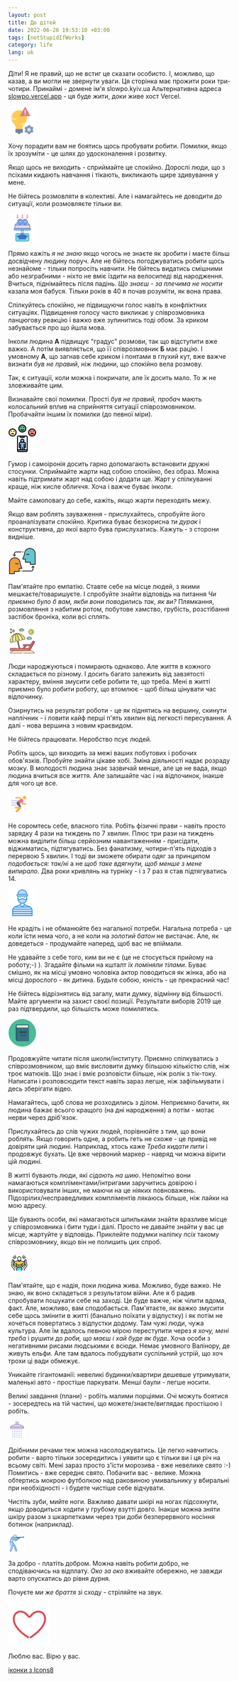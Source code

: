 ```yaml
---
layout: post
title: До дітей
date: 2022-06-26 19:53:10 +03:00
tags: [notStupidIfWorks]
category: life
lang: uk
---
```


Діти! 
Я не правий, що не встиг це сказати особисто.
І, можливо, що казав, а ви могли не звернути уваги.
Ця сторінка має прожити роки три-чотири.
Принаймі - домене ім'я slowpo.kyiv.ua
Альтернативна адреса [slowpo.vercel.app](https://slowpo.vercel.app) - ця буде жити, доки живе хост Vercel.

![mistake](/assets/images/2022/mistakeIcon.png)

Хочу порадити вам не боятись щось пробувати робити. 
Помилки, якщо їх зрозуміти - це шлях до удосконалення і розвитку.

Якщо щось не виходить - сприймайте це спокійно.
Дорослі люди, що з псіхами кидають навчання і тікають, викликають щире здивування у мене.

Не бійтесь розмовляти в колективі.
Але і намагайтесь не доводити до ситуації, коли розмовляєте тільки ви.

![study](/assets/images/2022/studyIcon.png)

Прямо кажіть _я не знаю_ якщо чогось не знаєте як зробити і маєте більш досвідчену людину поруч.
Але не бійтесь погоджуватись робити щось незнайоме - тільки попросіть навчити.
Не бійтесь видатись смішними або незграбними - ніхто не вміє їздити на велосипеді від народження.
Вчиться, піднімайтесь після падінь.
_Що знаєш - за плечима не носити_ казала моя бабуся.
Тільки років в 40 я почав розуміти, як вона права.

Спілкуйтесь спокійно, не підвищуючи голос навіть в конфліктних ситуаціях.
Підвищення голосу часто викликає у співрозмовника ланцюгову реакцію і важко вже зупинитись тоді обом. 
За криком забувається про що йшла мова.

Інколи людина **А** підвищує "градус" розмови, так що відступити вже важко. 
А потім виявляється, що її співрозмовник **Б** має рацію. 
І умовному **А**, що загнав себе криком і понтами в глухий кут, вже важче визнати _був не правий_, ніж людини, що спокійно вела розмову.

Так, є ситуації, коли можна і покричати, але їх досить мало.
То ж не зловживайте цим.

Визнавайте свої помилки.
Прості  _був не правий, пробач_ мають колосальний вплив на сприйняття ситуації співрозмовником.
Пробачайти іншим їх помилки (до певної міри).

![mood](/assets/images/2022/moodIcon.png)

Гумор і самоіронія досить гарно допомагають встановити дружні стосунки.
Сприймайте жарти над собою спокійно, без образ. 
Можна навіть підтримати жарт над собою і додати ще.
Жарт у спілкуванні краще, ніж кисле обличчя.
Хоча і важче буває інколи.

Майте самоповагу до себе, кажіть, якщо жарти переходять межу.

Якщо вам роблять зауваження - прислухайтесь, спробуйте його проаналізувати спокійно.
Критика буває безкорисна _ти дурак_ і конструктивна, до якої варто бува прислухатись.
Кажуть - з сторони видніше.

![empathy](/assets/images/2022/empathyIcon.png)

Пам'ятайте про емпатію. 
Ставте себе на місце людей, з якими мешкаєте/товаришуєте. 
І спробуйте знайти відповідь на питання _Чи приємно було б вам, якби вони поводились так, як ви?_
Плямкання, розмовляння з набитим ротом, побутове хамство, грубість, розстібання застібок броніка, коли всі сплять.

![vacation](/assets/images/2022/vacationIcon.png)

Люди народжуються і помирають однаково.
Але життя в кожного складається по різному.
І досить багато залежить від завзятості характеру, вміння змусити себе робити те, що треба.
Мені в житті приємно було робити роботу, що втомлює - щоб більш цінувати час відпочинку.

Озирнутись на результат роботи - це як піднятись на вершину, скинути наплічник - і ловити кайф перші п'ять хвилин від легкості пересування. 
А далі - нова вершина з новим краєвидом. 

Не бійтесь працювати. 
Неробство псує людей.

Робіть щось, що виходить за межі ваших побутових і робочих обов'язків.
Пробуйте знайти цікаве хобі.
Зміна діяльності надає розраду мозку.
В молодості людина знає зазвичай менше, але це не вада, якщо людина вчиться все життя.
Але залишайте час і на відпочинок, інакше для чого це все.

![exercise](/assets/images/2022/exerciseIcon.png)

Не соромтесь себе, власного тіла.
Робіть фізичні прави - навіть просто зарядку 4 рази на тиждень по 7 хвилин. 
Плюс три рази на тиждень можна виділити більш серйозним навантаженням - присідати, віджиматись, підтягуватись.
Без фанатизму, чотири-п'ять підходів з перервою 5 хвилин.
І тоді ви зможете обирати одяг за принципом _подобається: так/ні_ а не _щоб таке вдягнути, щоб менше з мене випирало_.
Два роки кривлянь на турніку - і з 7 раз я став підтягуватись 14.

![thief](/assets/images/2022/thiefIcon.png)

Не крадіть і не обманюйте без нагальної потреби.
Нагальна потреба - це коли їсти нема чого, а не коли на _золотий батон_ не вистачає.
Але, як доведеться - продумайте наперед, щоб вас не впіймали.

Не удавайте з себе того, ким ви не є (це не стосується прийому на роботу;-) ).
Згадайте фільми на кшталт _їх поміняли тілами_. 
Буває смішно, як на місці умовно чоловіка актор поводиться як жінка, або на місці дорослого - як дитина.
Будьте собою, юність - це прекрасний час!

Не бійтесь відрізнятись від загалу, мати думку, відмінну від більшості.
Майте аргументи на захист своєї позиції.
Результати виборів 2019 ще раз підтвердили, що більшість може помилятись.

![book](/assets/images/2022/bookIcon.png)

Продовжуйте читати після школи/інституту. 
Приємно спілкуватись з співрозмовником, що вміє висловити думку більшою кількістю слів, ніж троє матюків.
Що знає і вміє розповісти більше, ніж ролік з тік-току.
Написати і розповсюдити текст навіть зараз легше, ніж зафільмувати і десь зберігати відео.

Намагайтесь, щоб слова не розходились з ділом.
Неприємно бачити, як людина бажає всього кращого (на дні народження) а потім - мотає нерви через дріб'язок.

Прислухайтесь до слів чужих людей, порівнюйте з тим, що вони роблять. 
Якщо говорить одне, а робить геть не схоже - це привід не довіряти ций людині.
Наприклад, хтось каже _Треба кидати пити_ і продовжує бухать.
Це вже червоний маркер - навряд чи можна вірити цій людині.

В житті бувають люди, які _сідають на шию_.
Непомітно вони намагаються компліментами/інтригами заручитись довірою і використовувати інших, не маючи на це ніяких повноважень.
Підозрілих/несправедливих компліментів лякаюсь більше, ніж лайки на мою адресу.

Ще бувають особи, які намагаються шпильками знайти вразливе місце у співрозмовника і бити туди і далі.
Просто не давайте знайти у вас це місце, жартуйте у відповідь.
Приклейте подумки наліпку _псіх_ такому співрозмовнику, якщо він не полишить цих спроб.

![hope](/assets/images/2022/hopeIcon.png)

Пам'ятайте, що є надія, поки людина жива.
Можливо, буде важко.
Не знаю, як воно складеться з результатом війни.
Але я б радив спробувати пошукати себе на заході. 
Це буде важче, ніж чілити вдома, факт.
Але, можливо, вам сподобається.
Пам'ятаєте, як важко змусити себе щось змінити в житті (банально поїхати у відпустку) і як потім не хочеться повертатись з відпустки додому.
Там чужі люди, чужа культура.
Але їм вдалось певною мірою переступити через _я хочу, мені треба_ і рушити до _роби, що маєш і хай буде як буде_.
Хоча особи з негативними рисами людськими є всюди. 
Немає умовного Валінору, де живуть ельфи.
Але там вдалось побудувати суспільний устрій, що хоч трохи ці вади обмежує.

Уникайте гігантоманії: невеликі будинки/квартири дешевше утримувати, маленькі авто - простіше паркувати. 
Менші баули - легше носити.

Великі завдання (плани) - робіть малими порціями. 
Очі можуть боятися - зосередтесь на тій частині, що можете/знаєте/виглядає простішою і робіть.

![shower](/assets/images/2022/showerIcon.png)

Дрібними речами теж можна насолоджуватись.
Це легко навчитись робити - варто тільки зосередитись і уявити що є тільки ви і ця річ на всьому світі.
Мені зараз просто з'їсти морозива - вже невелике свято :-)
Помитись - вже середнє свято.
Побачити вас - велике. 
Можна обтертись мокрою футболкою над раковиною умивальнику у вбиральні при необхідності - і будете чистіше себе відчувати.

Чистіть зуби, мийте ноги.
Важливо давати шкірі на ногах підсохнути, якщо доводиться ходити у грубому взутті довго.
Інакше можна зняти шкіру разом з шкарпетками через три доби безперервного носіння ботинок (наприклад).

![shoot](/assets/images/2022/shootIcon.png)

За добро - платіть добром. 
Можна навіть робити добро, не сподіваючись на відплату.
_Око за око_ вживайте обережно, не завжди варто опускатись до рівня дурня.

Почуєте _ми же браття_ зі сходу - стріляйте на звук.

![heart ](/assets/images/2022/heartIcon.png)

Люблю вас.
Вірю у вас.

<a target="_blank" href="https://icons8.com">іконки з Icons8</a>